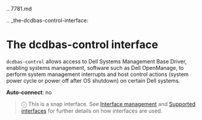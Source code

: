 .. 7781.md

.. _the-dcdbas-control-interface:

# The dcdbas-control interface

`dcdbas-control` allows access to Dell Systems Management Base Driver, enabling systems management, software such as Dell OpenManage, to perform system management interrupts and host control actions (system power cycle or power off after OS shutdown) on certain Dell systems.

**Auto-connect**: no

> ⓘ  This is a snap interface. See [Interface management](interface-management.md) and [Supported interfaces](supported-interfaces.md) for further details on how interfaces are used.